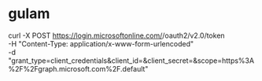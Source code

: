 # gulam

curl -X POST https://login.microsoftonline.com/<tenant-id>/oauth2/v2.0/token \
 -H "Content-Type: application/x-www-form-urlencoded" \
 -d "grant_type=client_credentials&client_id=<client-id>&client_secret=<client-secret>&scope=https%3A%2F%2Fgraph.microsoft.com%2F.default"


